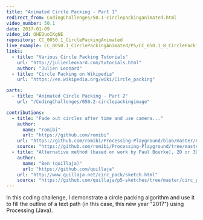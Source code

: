 ```yaml
---
title: "Animated Circle Packing - Part 1"
redirect_from: CodingChallenges/50.1-circlepackinganimated.html
video_number: 50.1
date: 2017-01-09
video_id: QHEQuoIKgNE
repository: CC_0050.1_CirclePackingAnimated
live_example: CC_0050.1_CirclePackingAnimated/P5/CC_050.1_B_CirclePackingAnimatedText
links:
  - title: "Various Circle Packing Tutorials"
    url: "http://julienleonard.com/tutorials.html"
    author: "Julien Leonard"
  - title: "Circle Packing on Wikipedia"
    url: "https://en.wikipedia.org/wiki/Circle_packing"

parts:
  - title: "Animated Circle Packing - Part 2"
    url: "/CodingChallenges/050.2-circlepackingimage"

contributions:
  - title: "Fade out circles after time and use camera..."
    author:
      name: "romibi"
      url: "https://github.com/romibi"
    url: "https://github.com/romibi/Processing-Playground/blob/master/CC_0050.2_CirclePackingImage/CC_0050.2_CirclePackingImage.gif"
    source: "https://github.com/romibi/Processing-Playground/tree/master/CC_0050.2_CirclePackingImage"
  - title: "Alternative method (based on work by Paul Bourke), 2D or 3D display."
    author:
      name: "Ben (quillaja)"
      url: "https://github.com/quillaja"
    url: "http://www.quillaja.net/circ_pack/sketch.html"
    source: "https://github.com/quillaja/p5-sketches/tree/master/circ_pack"
---
```


In this coding challenge, I demonstrate a circle packing algorithm and use it to fill the outline of a text path (in this case, this new year "2017") using Processing (Java).
